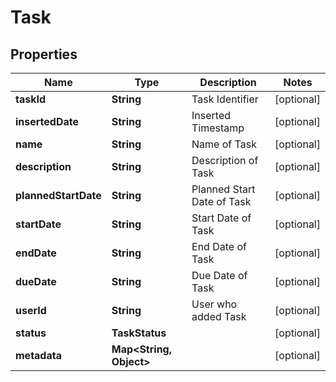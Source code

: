 

# Task


## Properties

| Name | Type | Description | Notes |
|------------ | ------------- | ------------- | -------------|
|**taskId** | **String** | Task Identifier |  [optional] |
|**insertedDate** | **String** | Inserted Timestamp |  [optional] |
|**name** | **String** | Name of Task |  [optional] |
|**description** | **String** | Description of Task |  [optional] |
|**plannedStartDate** | **String** | Planned Start Date of Task |  [optional] |
|**startDate** | **String** | Start Date of Task |  [optional] |
|**endDate** | **String** | End Date of Task |  [optional] |
|**dueDate** | **String** | Due Date of Task |  [optional] |
|**userId** | **String** | User who added Task |  [optional] |
|**status** | **TaskStatus** |  |  [optional] |
|**metadata** | **Map&lt;String, Object&gt;** |  |  [optional] |




